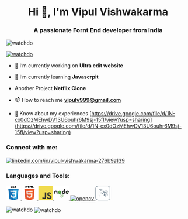 <h1 align="center">Hi 👋, I'm Vipul Vishwakarma</h1>
<h3 align="center">A passionate Fornt End developer from India</h3>

<p align="left"> <img src="https://komarev.com/ghpvc/?username=watchdo&label=Profile%20views&color=0e75b6&style=flat" alt="watchdo" /> </p>

<p align="left"> <a href="https://github.com/ryo-ma/github-profile-trophy"><img src="https://github-profile-trophy.vercel.app/?username=watchdo" alt="watchdo" /></a> </p>

- 🔭 I’m currently working on **Ultra edit website**

- 🌱 I’m currently learning **Javascrpit**

- Another Project **Netflix Clone**

- 📫 How to reach me **vipulv999@gmail.com**

- 📄 Know about my experiences [https://drive.google.com/file/d/1N-cx0dOzMEhwDV13U6ouhr6M9sj-15fI/view?usp=sharing](https://drive.google.com/file/d/1N-cx0dOzMEhwDV13U6ouhr6M9sj-15fI/view?usp=sharing)

<h3 align="left">Connect with me:</h3>
<p align="left">
<a href="https://linkedin.com/in/linkedin.com/in/vipul-vishwakarma-276b9a139" target="blank"><img align="center" src="https://raw.githubusercontent.com/rahuldkjain/github-profile-readme-generator/master/src/images/icons/Social/linked-in-alt.svg" alt="linkedin.com/in/vipul-vishwakarma-276b9a139" height="30" width="40" /></a>
</p>

<h3 align="left">Languages and Tools:</h3>
<p align="left"> <a href="https://www.w3schools.com/css/" target="_blank" rel="noreferrer"> <img src="https://raw.githubusercontent.com/devicons/devicon/master/icons/css3/css3-original-wordmark.svg" alt="css3" width="40" height="40"/> </a> <a href="https://www.w3.org/html/" target="_blank" rel="noreferrer"> <img src="https://raw.githubusercontent.com/devicons/devicon/master/icons/html5/html5-original-wordmark.svg" alt="html5" width="40" height="40"/> </a> <a href="https://developer.mozilla.org/en-US/docs/Web/JavaScript" target="_blank" rel="noreferrer"> <img src="https://raw.githubusercontent.com/devicons/devicon/master/icons/javascript/javascript-original.svg" alt="javascript" width="40" height="40"/> </a> <a href="https://nodejs.org" target="_blank" rel="noreferrer"> <img src="https://raw.githubusercontent.com/devicons/devicon/master/icons/nodejs/nodejs-original-wordmark.svg" alt="nodejs" width="40" height="40"/> </a> <a href="https://opencv.org/" target="_blank" rel="noreferrer"> <img src="https://www.vectorlogo.zone/logos/opencv/opencv-icon.svg" alt="opencv" width="40" height="40"/> </a> <a href="https://www.photoshop.com/en" target="_blank" rel="noreferrer"> <img src="https://raw.githubusercontent.com/devicons/devicon/master/icons/photoshop/photoshop-line.svg" alt="photoshop" width="40" height="40"/> </a> </p>

<p><img align="left" src="https://github-readme-stats.vercel.app/api/top-langs?username=watchdo&show_icons=true&locale=en&layout=compact" alt="watchdo" /></p>

<p>&nbsp;<img align="center" src="https://github-readme-stats.vercel.app/api?username=watchdo&show_icons=true&locale=en" alt="watchdo" /></p>
